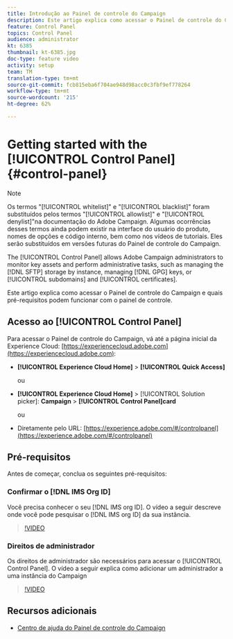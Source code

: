 ```yaml
---
title: Introdução ao Painel de controle do Campaign
description: Este artigo explica como acessar o Painel de controle do Campaign e quais pré-requisitos podem funcionar com o painel de controle.
feature: Control Panel
topics: Control Panel
audience: administrator
kt: 6385
thumbnail: kt-6385.jpg
doc-type: feature video
activity: setup
team: TM
translation-type: tm+mt
source-git-commit: fcb815eba6f704ae948d98acc0c3fbf9ef778264
workflow-type: tm+mt
source-wordcount: '215'
ht-degree: 62%

---
```



# Getting started with the [!UICONTROL Control Panel] {#control-panel}

>[!NOTE]
>
>Os termos &quot;[!UICONTROL whitelist]&quot; e &quot;[!UICONTROL blacklist]&quot; foram substituídos pelos termos &quot;[!UICONTROL allowlist]&quot; e &quot;[!UICONTROL denylist]&quot;na documentação do Adobe Campaign. Algumas ocorrências desses termos ainda podem existir na interface do usuário do produto, nomes de opções e código interno, bem como nos vídeos de tutoriais. Eles serão substituídos em versões futuras do Painel de controle do Campaign.

The [!UICONTROL Control Panel] allows Adobe Campaign administrators to monitor key assets and perform administrative tasks, such as managing the [!DNL SFTP] storage by instance, managing [!DNL GPG] keys, or [!UICONTROL subdomains] and [!UICONTROL certificates].

Este artigo explica como acessar o Painel de controle do Campaign e quais pré-requisitos podem funcionar com o painel de controle.

## Acesso ao [!UICONTROL Control Panel]

Para acessar o Painel de controle do Campaign, vá até a página inicial da Experience Cloud: [https://experiencecloud.adobe.com](https://experiencecloud.adobe.com):

* **[!UICONTROL Experience Cloud Home]** > **[!UICONTROL Quick Access]**

   ou
* **[!UICONTROL Experience Cloud Home]**  > [!UICONTROL Solution picker]: **Campaign** > **[!UICONTROL Control Panel]card**

   ou

* Diretamente pelo URL: [https://experience.adobe.com/#/controlpanel](https://experience.adobe.com/#/controlpanel)

## Pré-requisitos

Antes de começar, conclua os seguintes pré-requisitos:

### Confirmar o [!DNL IMS Org ID]

Você precisa conhecer o seu [!DNL IMS org ID]. O vídeo a seguir descreve onde você pode pesquisar o [!DNL IMS org ID] da sua instância.

>[!VIDEO](https://video.tv.adobe.com/v/27183?quality=12)

### Direitos de administrador

Os direitos de administrador são necessários para acessar o [!UICONTROL Control Panel].
O vídeo a seguir explica como adicionar um administrador a uma instância do Campaign

>[!VIDEO](https://video.tv.adobe.com/v/27147?quality=12)

## Recursos adicionais

* [Centro de ajuda do Painel de controle do Campaign](https://docs.adobe.com/content/help/pt-BR/control-panel/using/control-panel-home.translate.html)

